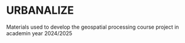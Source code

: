 # URBANALIZE
Materials used to develop the geospatial processing course project in academin year 2024/2025
